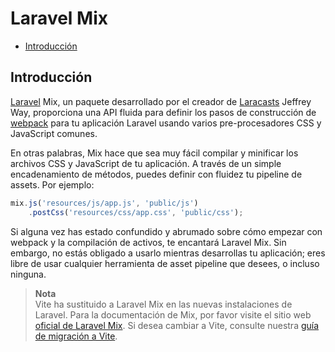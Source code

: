 # Laravel Mix

- [Introducción](#introduction)

[]()

## Introducción

[Laravel](https://github.com/laravel-mix/laravel-mix) Mix, un paquete desarrollado por el creador de [Laracasts](https://laracasts.com) Jeffrey Way, proporciona una API fluida para definir los pasos de construcción de [webpack](https://webpack.js.org) para tu aplicación Laravel usando varios pre-procesadores CSS y JavaScript comunes.

En otras palabras, Mix hace que sea muy fácil compilar y minificar los archivos CSS y JavaScript de tu aplicación. A través de un simple encadenamiento de métodos, puedes definir con fluidez tu pipeline de assets. Por ejemplo:

```js
mix.js('resources/js/app.js', 'public/js')
    .postCss('resources/css/app.css', 'public/css');
```

Si alguna vez has estado confundido y abrumado sobre cómo empezar con webpack y la compilación de activos, te encantará Laravel Mix. Sin embargo, no estás obligado a usarlo mientras desarrollas tu aplicación; eres libre de usar cualquier herramienta de asset pipeline que desees, o incluso ninguna.

> **Nota**  
> Vite ha sustituido a Laravel Mix en las nuevas instalaciones de Laravel. Para la documentación de Mix, por favor visite el sitio web [oficial de Laravel Mix](https://laravel-mix.com/). Si desea cambiar a Vite, consulte nuestra [guía de migración a Vite](https://github.com/laravel/vite-plugin/blob/main/UPGRADE.md#migrating-from-laravel-mix-to-vite).
